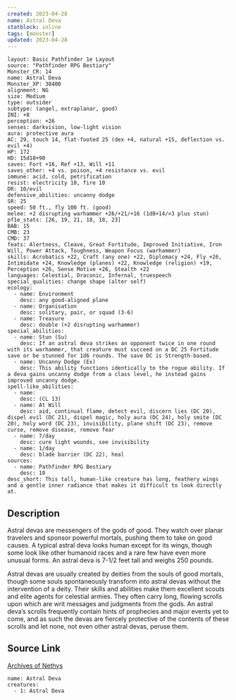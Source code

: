 ```yaml
---
created: 2023-04-28
name: Astral Deva
statblock: inline
tags: [monster]
updated: 2023-04-28
---
```

```statblock
layout: Basic Pathfinder 1e Layout
source: "Pathfinder RPG Bestiary"
Monster_CR: 14
name: Astral Deva
Monster_XP: 38400
alignment: NG
size: Medium
type: outsider
subtype: (angel, extraplanar, good)
INI: +8
perception: +26
senses: darkvision, low-light vision
aura: protective aura
AC: 29, touch 14, flat-footed 25 (dex +4, natural +15, deflection vs. evil +4)
HP: 172
HD: 15d10+90
saves: Fort +16, Ref +13, Will +11
saves_other: +4 vs. poison, +4 resistance vs. evil
immune: acid, cold, petrification
resist: electricity 10, fire 10
DR: 10/evil
defensive_abilities: uncanny dodge
SR: 25
speed: 50 ft., fly 100 ft. (good)
melee: +2 disrupting warhammer +26/+21/+16 (1d8+14/×3 plus stun)
pf1e_stats: [26, 19, 21, 18, 18, 23]
BAB: 15
CMB: 23
CMD: 37
feats: Alertness, Cleave, Great Fortitude, Improved Initiative, Iron Will, Power Attack, Toughness, Weapon Focus (warhammer)
skills: Acrobatics +22, Craft (any one) +22, Diplomacy +24, Fly +26, Intimidate +24, Knowledge (planes) +22, Knowledge (religion) +19, Perception +26, Sense Motive +26, Stealth +22
languages: Celestial, Draconic, Infernal, truespeech
special_qualities: change shape (alter self)
ecology:
  - name: Environment
    desc: any good-aligned plane
  - name: Organisation
    desc: solitary, pair, or squad (3-6)
  - name: Treasure
    desc: double (+2 disrupting warhammer)
special_abilities:
  - name: Stun (Su)
    desc: If an astral deva strikes an opponent twice in one round with its warhammer, that creature must succeed on a DC 25 Fortitude save or be stunned for 1d6 rounds. The save DC is Strength-based.
  - name: Uncanny Dodge (Ex)
    desc: This ability functions identically to the rogue ability. If a deva gains uncanny dodge from a class level, he instead gains improved uncanny dodge.
spell-like_abilities:
  - name:
    desc: (CL 13)
  - name: At Will
    desc: aid, continual flame, detect evil, discern lies (DC 20), dispel evil (DC 21), dispel magic, holy aura (DC 24), holy smite (DC 20), holy word (DC 23), invisibility, plane shift (DC 23), remove curse, remove disease, remove fear
  - name: 7/day
    desc: cure light wounds, see invisibility
  - name: 1/day
    desc: blade barrier (DC 22), heal
sources:
  - name: Pathfinder RPG Bestiary
    desc: 10
desc_short: This tall, human-like creature has long, feathery wings and a gentle inner radiance that makes it difficult to look directly at.
```
## Description
Astral devas are messengers of the gods of good. They watch over planar travelers and sponsor powerful mortals, pushing them to take on good causes. A typical astral deva looks human except for its wings, though some look like other humanoid races and a rare few have even more unusual forms. An astral deva is 7-1/2 feet tall and weighs 250 pounds.

Astral devas are usually created by deities from the souls of good mortals, though some souls spontaneously transform into astral devas without the intervention of a deity. Their skills and abilities make them excellent scouts and elite agents for celestial armies. They often carry long, flowing scrolls upon which are writ messages and judgments from the gods. An astral deva’s scrolls frequently contain hints of prophecies and major events yet to come, and as such the devas are fiercely protective of the contents of these scrolls and let none, not even other astral devas, peruse them.
## Source Link
[Archives of Nethys](https://aonprd.com/MonsterDisplay.aspx?ItemName=Astral%20Deva)
```encounter-table
name: Astral Deva
creatures:
  - 1: Astral Deva
```
